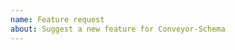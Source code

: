 ```yaml
---
name: Feature request
about: Suggest a new feature for Conveyor-Schema
---
```


<!--
Replace this comment with a description of what the feature should do. Include details such as links relevant specs or previous discussions.
-->

<!--
Replace this comment with an example of the problem which this feature would resolve. Is this problem solvable without changes to Conveyor-Schema, such as by subclassing or using an extension?
-->
